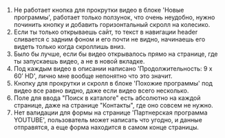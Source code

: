 1. Не работает кнопка для прокрутки видео в блоке 'Новые программы', работает только ползунок, что очень неудобно, нужно починить кнопку и добавить горизонтальный скролл на колесико.
2. Если ты только открываешь сайт, то текст в навигации header сливается с задним фоном и его почти не видно, начинаешь его видеть только когда скроллишь вниз.
3. Было бы лучше, если бы видео открывалось прямо на странице, где ты запускаешь видео, а не в новой вкладке.
4. Под каждым видео в описании написано 'Продолжительность: 9 х 60’ HD', лично мне вообще непонятно что это значит.
5. Кнопку для прокрутки и скролл в блоке 'Похожие программы' под видео все равно видно, даже если видео всего несколько.
6. Поле для ввода "Поиск в каталоге" есть абсолютно на каждой странице, даже на странице "Контакты", где оно совсем не нужно.
7. Нет валидации для формы на странице 'Партнерская программа YOUTUBE', пользователь может написать что угодно, и данные отправятся, а еще форма находится в самом конце страницы.
